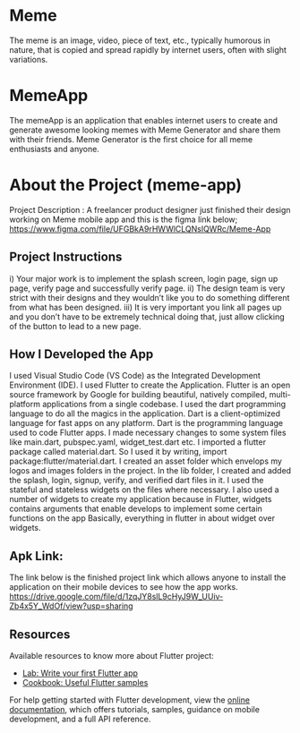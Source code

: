 # Meme
The meme is an image, video, piece of text, etc., typically humorous in nature, that is
copied and spread rapidly by internet users, often with slight variations.

# MemeApp
The memeApp is an application that enables internet users to create and generate awesome
looking memes with Meme Generator and share them with their friends. Meme Generator is
the first choice for all meme enthusiasts and anyone.

# About the Project (meme-app)
Project Description : A freelancer product designer just finished their design 
working on Meme mobile app and this is the figma link below;
https://www.figma.com/file/UFGBkA9rHWWlCLQNslQWRc/Meme-App

## Project Instructions
i) Your major work is to implement the splash screen, login page, sign up page, verify 
page and successfully verify page.
ii) The design team is very strict with their designs and they wouldn’t like you to do
something different from what has been designed.
iii)  It is very important you link all pages up and you don’t have to be extremely 
technical doing that, just allow clicking of the button to lead to a new page.

## How I Developed the App
I used Visual Studio Code (VS Code) as the Integrated Development Environment (IDE).
I used Flutter to create the Application. Flutter is an open source framework by Google
for building beautiful, natively compiled, multi-platform applications from a single
codebase.
I used the dart programming language to do all the magics in the application. Dart is a
client-optimized language for fast apps on any platform. Dart is the programming
language used to code Flutter apps.
I made necessary changes to some system files like main.dart, pubspec.yaml,
widget_test.dart etc.
I imported a flutter package called material.dart. So I used it by writing, import
package:flutter/material.dart.
I created an asset folder which envelops my logos and images folders in the project.
In the lib folder, I created and added the splash, login, signup, verify, and verified
dart files in it.
I used the stateful and stateless widgets on the files where necessary.
I also used a number of widgets to create my application because in Flutter, widgets
contains arguments that enable develops to implement some certain functions on the app
Basically, everything in flutter in about widget over widgets.
  
## Apk Link: 
The link below is the finished project link which allows anyone to install
the application on their mobile devices to see how the app works.
https://drive.google.com/file/d/1zqJY8slL9cHyJ9W_UUiv-Zb4x5Y_WdOf/view?usp=sharing

## Resources
Available resources to know more about Flutter project:

- [Lab: Write your first Flutter app](https://docs.flutter.dev/get-started/codelab)
- [Cookbook: Useful Flutter samples](https://docs.flutter.dev/cookbook)

For help getting started with Flutter development, view the
[online documentation](https://docs.flutter.dev/), which offers tutorials,
samples, guidance on mobile development, and a full API reference.
